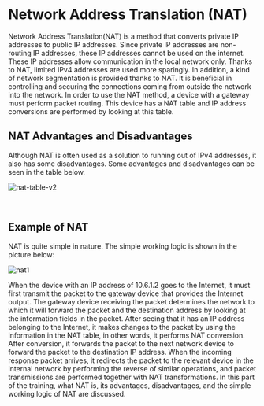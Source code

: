 # Network Address Translation (NAT)

<p>Network Address Translation(NAT) is a method that converts private IP addresses to public IP addresses. Since private IP addresses are non-routing IP addresses, these IP addresses cannot be used on the internet. These IP addresses allow communication in the local network only. Thanks to NAT, limited IPv4 addresses are used more sparingly. In addition, a kind of network segmentation is provided thanks to NAT. It is beneficial in controlling and securing the connections coming from outside the network into the network. In order to use the NAT method, a device with a gateway must perform packet routing. This device has a NAT table and IP address conversions are performed by looking at this table.</p>
<h2>NAT Advantages and Disadvantages</h2>
<p>Although NAT is often used as a solution to running out of IPv4 addresses, it also has some disadvantages. Some advantages and disadvantages can be seen in the table below.</p>

![nat-table-v2](https://github.com/Hasul79/Network-Fundamentals/assets/95657084/6419fad6-9562-49ff-a47c-10a99a5237e1)

<br/>

<h2>Example of NAT</h2>
<p>NAT is quite simple in nature. The simple working logic is shown in the picture below:</p>

![nat1](https://github.com/Hasul79/Network-Fundamentals/assets/95657084/c820f11b-cf10-4c6d-a49d-2a020be4a87d)

<p>When the device with an IP address of 10.6.1.2 goes to the Internet, it must first transmit the packet to the gateway device that provides the Internet output. The gateway device receiving the packet determines the network to which it will forward the packet and the destination address by looking at the information fields in the packet. After seeing that it has an IP address belonging to the Internet, it makes changes to the packet by using the information in the NAT table, in other words, it performs NAT conversion. After conversion, it forwards the packet to the next network device to forward the packet to the destination IP address. When the incoming response packet arrives, it redirects the packet to the relevant device in the internal network by performing the reverse of similar operations, and packet transmissions are performed together with NAT transformations.
In this part of the training, what NAT is, its advantages, disadvantages, and the simple working logic of NAT are discussed.</p>
